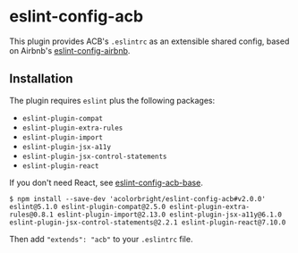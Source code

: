# eslint-config-acb

This plugin provides ACB's `.eslintrc` as an extensible shared config, based on Airbnb's
[eslint-config-airbnb](https://github.com/airbnb/javascript/tree/master/packages/eslint-config-airbnb).

## Installation

The plugin requires `eslint` plus the following packages:
  - `eslint-plugin-compat`
  - `eslint-plugin-extra-rules`
  - `eslint-plugin-import`
  - `eslint-plugin-jsx-a11y`
  - `eslint-plugin-jsx-control-statements`
  - `eslint-plugin-react`

If you don't need React, see [eslint-config-acb-base](https://github.com/acolorbright/eslint-config-acb-base).

```shell
$ npm install --save-dev 'acolorbright/eslint-config-acb#v2.0.0' eslint@5.1.0 eslint-plugin-compat@2.5.0 eslint-plugin-extra-rules@0.8.1 eslint-plugin-import@2.13.0 eslint-plugin-jsx-a11y@6.1.0 eslint-plugin-jsx-control-statements@2.2.1 eslint-plugin-react@7.10.0
```

Then add `"extends": "acb"` to your `.eslintrc` file.
